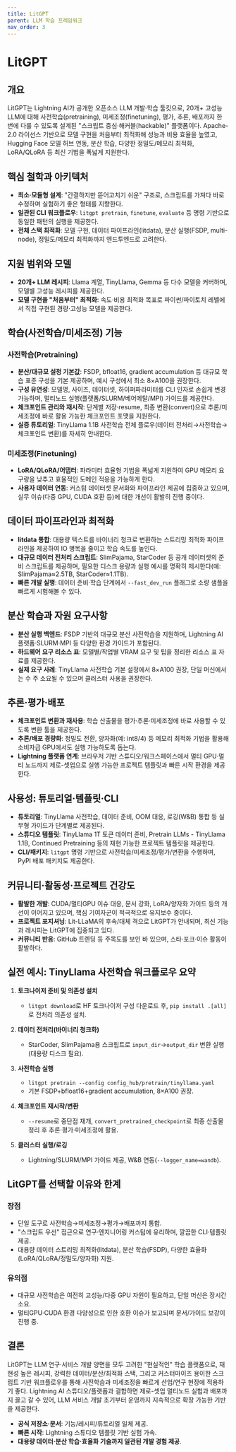 ```yaml
---
title: LitGPT
parent: LLM 학습 프레임워크
nav_order: 3
---
```


# LitGPT

## 개요
LitGPT는 Lightning AI가 공개한 오픈소스 LLM 개발·학습 툴킷으로, 20개+ 고성능 LLM에 대해 사전학습(pretraining), 미세조정(finetuning), 평가, 추론, 배포까지 한 번에 다룰 수 있도록 설계된 "스크립트 중심·해커블(hackable)" 플랫폼이다. Apache-2.0 라이선스 기반으로 모델 구현을 처음부터 최적화해 성능과 비용 효율을 높였고, Hugging Face 모델 허브 연동, 분산 학습, 다양한 정밀도/메모리 최적화, LoRA/QLoRA 등 최신 기법을 폭넓게 지원한다.

## 핵심 철학과 아키텍처
- **최소·모듈형 설계**: "간결하지만 뜯어고치기 쉬운" 구조로, 스크립트를 가져다 바로 수정하며 실험하기 좋은 형태를 지향한다.
- **일관된 CLI 워크플로우**: `litgpt pretrain`, `finetune`, `evaluate` 등 명령 기반으로 동일한 패턴의 실행을 제공한다.
- **전체 스택 최적화**: 모델 구현, 데이터 파이프라인(litdata), 분산 실행(FSDP, multi-node), 정밀도/메모리 최적화까지 엔드투엔드로 고려한다.

## 지원 범위와 모델
- **20개+ LLM 레시피**: Llama 계열, TinyLlama, Gemma 등 다수 모델을 커버하며, 모델별 고성능 레시피를 제공한다.
- **모델 구현을 "처음부터" 최적화**: 속도·비용 최적화 목표로 파이썬/파이토치 레벨에서 직접 구현된 경량·고성능 모델을 제공한다.

## 학습(사전학습/미세조정) 기능

### 사전학습(Pretraining)
- **분산/대규모 설정 기본값**: FSDP, bfloat16, gradient accumulation 등 대규모 학습 표준 구성을 기본 제공하며, 예시 구성에서 최소 8×A100을 권장한다.
- **구성 유연성**: 모델명, 사이즈, 데이터셋, 하이퍼파라미터를 CLI 인자로 손쉽게 변경 가능하며, 멀티노드 실행(플랫폼/SLURM/베어메탈/MPI) 가이드를 제공한다.
- **체크포인트 관리와 재시작**: 단계별 저장·resume, 최종 변환(convert)으로 추론/미세조정에 바로 활용 가능한 체크포인트 포맷을 지원한다.
- **실증 튜토리얼**: TinyLlama 1.1B 사전학습 전체 플로우(데이터 전처리→사전학습→체크포인트 변환)를 자세히 안내한다.

### 미세조정(Finetuning)
- **LoRA/QLoRA/어댑터**: 파라미터 효율형 기법을 폭넓게 지원하여 GPU 메모리 요구량을 낮추고 효율적인 도메인 적응을 가능하게 한다.
- **사용자 데이터 연동**: 커스텀 데이터셋 문서화와 파이프라인 제공에 집중하고 있으며, 실무 이슈(다중 GPU, CUDA 호환 등)에 대한 개선이 활발히 진행 중이다.

## 데이터 파이프라인과 최적화

- **litdata 통합**: 대용량 텍스트를 바이너리 청크로 변환하는 스트리밍 최적화 파이프라인을 제공하여 IO 병목을 줄이고 학습 속도를 높인다.
- **대규모 데이터 전처리 스크립트**: SlimPajama, StarCoder 등 공개 데이터셋의 준비 스크립트를 제공하며, 필요한 디스크 용량과 실행 예시를 명확히 제시한다(예: SlimPajama≈2.5TB, StarCoder≈1.1TB).
- **빠른 개발 실행**: 데이터 준비·학습 단계에서 `--fast_dev_run` 플래그로 소량 샘플을 빠르게 시험해볼 수 있다.

## 분산 학습과 자원 요구사항

- **분산 실행 백엔드**: FSDP 기반의 대규모 분산 사전학습을 지원하며, Lightning AI 플랫폼·SLURM·MPI 등 다양한 환경 가이드가 포함된다.
- **하드웨어 요구 리소스 표**: 모델별/작업별 VRAM 요구 및 팁을 정리한 리소스 표 자료를 제공한다.
- **실제 요구 사례**: TinyLlama 사전학습 기본 설정에서 8×A100 권장, 단일 머신에서는 수 주 소요될 수 있으며 클러스터 사용을 권장한다.

## 추론·평가·배포

- **체크포인트 변환과 재사용**: 학습 산출물을 평가·추론·미세조정에 바로 사용할 수 있도록 변환 툴을 제공한다.
- **추론/배포 경량화**: 정밀도 전환, 양자화(예: int8/4) 등 메모리 최적화 기법을 활용해 소비자급 GPU에서도 실행 가능하도록 돕는다.
- **Lightning 플랫폼 연계**: 브라우저 기반 스튜디오/워크스페이스에서 멀티 GPU·멀티 노드까지 제로-셋업으로 실행 가능한 프로젝트 템플릿과 빠른 시작 환경을 제공한다.

## 사용성: 튜토리얼·템플릿·CLI

- **튜토리얼**: TinyLlama 사전학습, 데이터 준비, OOM 대응, 로깅(W&B) 통합 등 실무형 가이드가 단계별로 제공된다.
- **스튜디오 템플릿**: TinyLlama 1T 토큰 데이터 준비, Pretrain LLMs - TinyLlama 1.1B, Continued Pretraining 등의 재현 가능한 프로젝트 템플릿을 제공한다.
- **CLI/패키지**: `litgpt` 명령 기반으로 사전학습/미세조정/평가/변환을 수행하며, PyPI 배포 패키지도 제공한다.

## 커뮤니티·활동성·프로젝트 건강도

- **활발한 개발**: CUDA/멀티GPU 이슈 대응, 문서 강화, LoRA/양자화 가이드 등의 개선이 이어지고 있으며, 핵심 기여자군이 적극적으로 유지보수 중이다.
- **프로젝트 포지셔닝**: Lit-LLaMA의 후속/대체 격으로 LitGPT가 안내되며, 최신 기능과 레시피는 LitGPT에 집중되고 있다.
- **커뮤니티 반응**: GitHub 트렌딩 등 주목도를 보인 바 있으며, 스타·포크·이슈 활동이 활발하다.

## 실전 예시: TinyLlama 사전학습 워크플로우 요약

1. **토크나이저 준비 및 의존성 설치**  
   - `litgpt download`로 HF 토크나이저 구성 다운로드 후, `pip install .[all]`로 전처리 의존성 설치.

2. **데이터 전처리(바이너리 청크화)**  
   - StarCoder, SlimPajama용 스크립트로 `input_dir`→`output_dir` 변환 실행(대용량 디스크 필요).

3. **사전학습 실행**  
   - `litgpt pretrain --config config_hub/pretrain/tinyllama.yaml`  
   - 기본 FSDP+bfloat16+gradient accumulation, 8×A100 권장.

4. **체크포인트 재시작/변환**  
   - `--resume`로 중단점 재개, `convert_pretrained_checkpoint`로 최종 산출물 정리 후 추론·평가·미세조정에 활용.

5. **클러스터 실행/로깅**  
   - Lightning/SLURM/MPI 가이드 제공, W&B 연동(`--logger_name=wandb`).

## LitGPT를 선택할 이유와 한계

### 장점
- 단일 도구로 사전학습→미세조정→평가→배포까지 통합.
- "스크립트 우선" 접근으로 연구·엔지니어링 커스텀에 유리하며, 깔끔한 CLI·템플릿 제공.
- 대용량 데이터 스트리밍 최적화(litdata), 분산 학습(FSDP), 다양한 효율화(LoRA/QLoRA/정밀도/양자화) 지원.

### 유의점
- 대규모 사전학습은 여전히 고성능/다중 GPU 자원이 필요하고, 단일 머신은 장시간 소요.
- 멀티GPU·CUDA 환경 다양성으로 인한 호환 이슈가 보고되며 문서/가이드 보강이 진행 중.

## 결론
LitGPT는 LLM 연구·서비스 개발 양면을 모두 고려한 "현실적인" 학습 플랫폼으로, 재현성 높은 레시피, 강력한 데이터/분산/최적화 스택, 그리고 커스터마이즈 용이한 스크립트 기반 워크플로우를 통해 사전학습과 미세조정을 빠르게 산업/연구 현장에 적용하기 좋다. Lightning AI 스튜디오/플랫폼과 결합하면 제로-셋업 멀티노드 실험과 배포까지 끌고 갈 수 있어, LLM 서비스 개발 초기부터 운영까지 지속적으로 확장 가능한 기반을 제공한다.

- **공식 저장소·문서**: 기능/레시피/튜토리얼 일체 제공.
- **빠른 시작**: Lightning 스튜디오 템플릿 기반 실험 가속.
- **대용량 데이터·분산 학습·효율화 기술까지 일관된 개발 경험 제공**.
